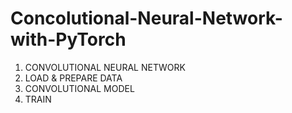 # Concolutional-Neural-Network-with-PyTorch

1. CONVOLUTIONAL NEURAL NETWORK
1. LOAD & PREPARE DATA
1. CONVOLUTIONAL MODEL
1. TRAIN
